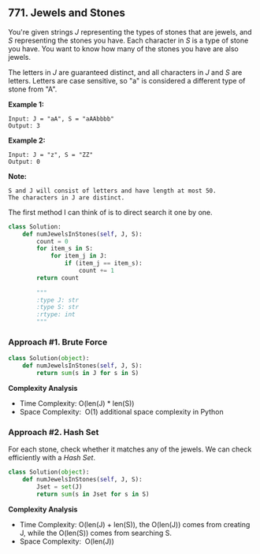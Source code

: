 ## 771. Jewels and Stones
You're given strings *J* representing the types of stones that are jewels, and *S* representing the stones you have.  Each character in *S* is a type of stone you have. You want to know how many of the stones you have are also jewels.

The letters in *J* are guaranteed distinct, and all characters in *J* and *S* are letters. Letters are case sensitive, so "a" is considered a different type of stone from "A".

**Example 1:**

```
Input: J = "aA", S = "aAAbbbb"
Output: 3
```

**Example 2:**
```
Input: J = "z", S = "ZZ"
Output: 0
```
**Note:**

    S and J will consist of letters and have length at most 50.
    The characters in J are distinct.


The first method I can think of is to direct search it one by one.

```python
class Solution:
    def numJewelsInStones(self, J, S):
        count = 0
        for item_s in S:
            for item_j in J:
                if (item_j == item_s):
                    count += 1   
        return count        
        
        """
        :type J: str
        :type S: str
        :rtype: int
        """
```



### Approach #1. Brute Force

```python
class Solution(object):
    def numJewelsInStones(self, J, S):
        return sum(s in J for s in S)
```

**Complexity Analysis**

- Time Complexity: O(len(J) * len(S))
- Space Complexity:  O(1) additional space complexity in Python



### Approach #2. Hash Set

For each stone, check whether it matches any of the jewels. We can check efficiently with a *Hash Set*.

```python
class Solution(object):
    def numJewelsInStones(self, J, S):
        Jset = set(J)
        return sum(s in Jset for s in S)
```

**Complexity Analysis**

- Time Complexity: O(len(J) + len(S)), the O(len(J)) comes from creating J, while the O(len(S)) comes from searching S.
- Space Complexity:  O(len(J)) 